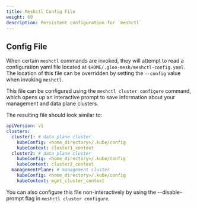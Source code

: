 ```yaml
---
title: Meshctl Config File
weight: 60
description: Persistent configuration for `meshctl`
---
```


## Config File

When certain `meshctl` commands are invoked, they will attempt to read a configuration yaml file located at `$HOME/.gloo-mesh/meshctl-config.yaml`. The location of this file can be overridden by setting the `--config` value when invoking `meshctl`.

This file can be configured using the `meshctl cluster configure` command, which opens up an
interactive prompt to save information about your management and data plane clusters.

The resulting file should look similar to:
```yaml
apiVersion: v1
clusters:
  cluster1: # data plane cluster
    kubeConfig: <home_directory>/.kube/config
    kubeContext: cluster1_context
  cluster2: # data plane cluster
    kubeConfig: <home_directory>/.kube/config
    kubeContext: cluster2_context
  managementPlane: # management cluster
    kubeConfig: <home_directory>/.kube/config
    kubeContext: mgmt_cluster_context
```

You can also configure this file non-interactively by using the --disable-prompt flag in `meshctl cluster configure`.